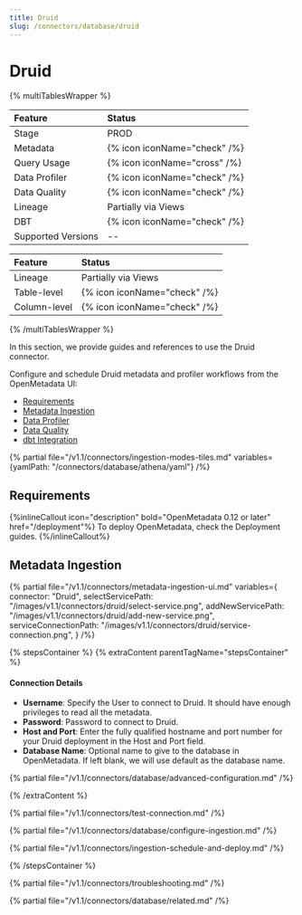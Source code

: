 ```yaml
---
title: Druid
slug: /connectors/database/druid
---
```


# Druid

{% multiTablesWrapper %}

| Feature            | Status                       |
|:-------------------|:-----------------------------|
| Stage              | PROD                         |
| Metadata           | {% icon iconName="check" /%} |
| Query Usage        | {% icon iconName="cross" /%} |
| Data Profiler      | {% icon iconName="check" /%} |
| Data Quality       | {% icon iconName="check" /%} |
| Lineage            | Partially via Views          |
| DBT                | {% icon iconName="check" /%} |
| Supported Versions | --                           |

| Feature      | Status                       |
|:-------------|:-----------------------------|
| Lineage      | Partially via Views          |
| Table-level  | {% icon iconName="check" /%} |
| Column-level | {% icon iconName="check" /%} |

{% /multiTablesWrapper %}

In this section, we provide guides and references to use the Druid connector.

Configure and schedule Druid metadata and profiler workflows from the OpenMetadata UI:

- [Requirements](#requirements)
- [Metadata Ingestion](#metadata-ingestion)
- [Data Profiler](/connectors/ingestion/workflows/profiler)
- [Data Quality](/connectors/ingestion/workflows/data-quality)
- [dbt Integration](/connectors/ingestion/workflows/dbt)

{% partial file="/v1.1/connectors/ingestion-modes-tiles.md" variables={yamlPath: "/connectors/database/athena/yaml"} /%}

## Requirements

{%inlineCallout icon="description" bold="OpenMetadata 0.12 or later" href="/deployment"%}
To deploy OpenMetadata, check the Deployment guides.
{%/inlineCallout%}

## Metadata Ingestion

{% partial 
  file="/v1.1/connectors/metadata-ingestion-ui.md" 
  variables={
    connector: "Druid", 
    selectServicePath: "/images/v1.1/connectors/druid/select-service.png",
    addNewServicePath: "/images/v1.1/connectors/druid/add-new-service.png",
    serviceConnectionPath: "/images/v1.1/connectors/druid/service-connection.png",
} 
/%}

{% stepsContainer %}
{% extraContent parentTagName="stepsContainer" %}

#### Connection Details

- **Username**: Specify the User to connect to Druid. It should have enough privileges to read all the metadata.
- **Password**: Password to connect to Druid.
- **Host and Port**: Enter the fully qualified hostname and port number for your Druid deployment in the Host and Port field.
- **Database Name**: Optional name to give to the database in OpenMetadata. If left blank, we will use default as the database name.

{% partial file="/v1.1/connectors/database/advanced-configuration.md" /%}

{% /extraContent %}

{% partial file="/v1.1/connectors/test-connection.md" /%}

{% partial file="/v1.1/connectors/database/configure-ingestion.md" /%}

{% partial file="/v1.1/connectors/ingestion-schedule-and-deploy.md" /%}

{% /stepsContainer %}

{% partial file="/v1.1/connectors/troubleshooting.md" /%}

{% partial file="/v1.1/connectors/database/related.md" /%}

